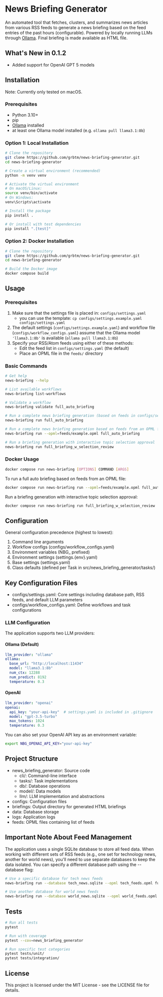 # News Briefing Generator
An automated tool that fetches, clusters, and summarizes news articles from various RSS feeds to generate a news briefing based on the feed entries of the past hours (configurable). Powered by locally running LLMs through [Ollama](https://ollama.com/). Final briefing is made available as HTML file.

## What's New in 0.1.2
- Added support for OpenAI GPT 5 models

## Installation
Note: Currently only tested on macOS.

### Prerequisites
- Python 3.10+
- pip
- [Ollama](https://ollama.com/) installed
- at least one Ollama model installed (e.g. `ollama pull llama3.1:8b`)

### Option 1: Local Installation
```bash
# Clone the repository
git clone https://github.com/grbtm/news-briefing-generator.git
cd news-briefing-generator

# Create a virtual environment (recommended)
python -m venv venv

# Activate the virtual environment
# On macOS/Linux:
source venv/bin/activate
# On Windows:
venv\Scripts\activate

# Install the package
pip install .

# Or install with test dependencies
pip install ".[test]"
```

### Option 2: Docker Installation
```bash
# Clone the repository
git clone https://github.com/grbtm/news-briefing-generator.git
cd news-briefing-generator

# Build the Docker image
docker compose build
```

## Usage
### Prerequisites 
1.  Make sure that the settings file is placed in: `configs/settings.yaml`
    - you can use the template: `cp configs/settings.example.yaml configs/settings.yaml`
2. The default settings (`configs/settings.example.yaml`) and workflow file (`configs/workflow_configs.yaml`) assume that the Ollama model `'llama3.1:8b'` is available (`ollama pull llama3.1:8b`)
3. Specify your RSS/Atom feeds using either of these methods:
    - Edit the feed list in `configs/settings.yaml` (the default)
    - Place an OPML file in the `feeds/` directory

### Basic Commands
```bash
# Get help
news-briefing --help

# List available workflows
news-briefing list-workflows

# Validate a workflow
news-briefing validate full_auto_briefing

# Run a complete news briefing generation (based on feeds in configs/settings.yaml)
news-briefing run full_auto_briefing

# Run a complete news briefing generation based on feeds from an OPML file in feeds/
news-briefing run --opml=feeds/example.opml full_auto_briefing

# Run a briefing generation with interactive topic selection approval
news-briefing run full_briefing_w_selection_review
```


### Docker Usage
```bash
docker compose run news-briefing [OPTIONS] COMMAND [ARGS]
```
To run a full auto briefing based on feeds from an OPML file:
```bash
docker compose run news-briefing run --opml=feeds/example.opml full_auto_briefing
```
Run a briefing generation with interactive topic selection approval:
```bash
docker compose run news-briefing run full_briefing_w_selection_review
```


## Configuration
General configuration precedence (highest to lowest):
1. Command line arguments
2. Workflow configs (configs/workflow_configs.yaml)
3. Environment variables (NBG_ prefixed)
4. Environment settings (settings.{env}.yaml)
5. Base settings (settings.yaml)
6. Class defaults (defined per Task in src/news_briefing_generator/tasks/)

## Key Configuration Files
- configs/settings.yaml: Core settings including database path, RSS feeds, and default LLM parameters
- configs/workflow_configs.yaml: Define workflows and task configurations

### LLM Configuration
The application supports two LLM providers:

#### Ollama (Default)
```yaml
llm_provider: "ollama"
ollama:
  base_url: "http://localhost:11434"
  model: "llama3.1:8b"
  num_ctx: 12288
  num_predict: 8192
  temperature: 0.3
```

#### OpenAI
```yaml
llm_provider: "openai"
openai:
  api_key: "your-api-key"  # settings.yaml is included in .gitignore
  model: "gpt-3.5-turbo"
  max_tokens: 1024
  temperature: 0.3
```
You can also set your OpenAI API key as an environment variable:
```bash
export NBG_OPENAI_API_KEY="your-api-key"
```

## Project Structure
- news_briefing_generator: Source code
    - cli/: Command-line interface
    - tasks/: Task implementations
    - db/: Database operations
    - model/: Data models
    - llm/: LLM implementation and abstractions
- configs: Configuration files
- briefings: Output directory for generated HTML briefings
- data: Database storage
- logs: Application logs
- feeds: OPML files containing list of feeds

## Important Note About Feed Management
The application uses a single SQLite database to store all feed data. When working with different sets of RSS feeds (e.g., one set for technology news, another for world news), you'll need to use separate databases to keep the data isolated. You can specify a different database path using the --database flag:

```bash
# Use a specific database for tech news feeds
news-briefing run --database tech_news.sqlite --opml tech_feeds.opml full_briefing

# Use another database for world news feeds
news-briefing run --database world_news.sqlite --opml world_feeds.opml full_briefing
```

## Tests
```bash
# Run all tests
pytest

# Run with coverage
pytest --cov=news_briefing_generator

# Run specific test categories
pytest tests/unit/
pytest tests/integration/
```

## License
This project is licensed under the MIT License - see the LICENSE file for details.
